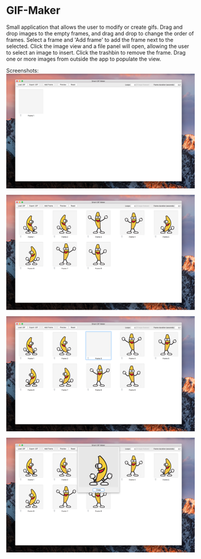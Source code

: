 # GIF-Maker
Small application that allows the user to modify or create gifs. Drag and drop images to the empty frames, and drag and drop to change the order of frames.
Select a frame and 'Add frame' to add the frame next to the selected. Click the image view and a file panel will open, allowing the user to select an image to insert. Click the trashbin to remove the frame. Drag one or more images from outside the app to populate the view.


Screenshots:
![New window](Misc/Screenshots/ss1.png)

![Loaded gif](Misc/Screenshots/ss2.png)

![New frame added to gif](Misc/Screenshots/ss3.png)

![Preview of gif being shown](Misc/Screenshots/ss4.png)
